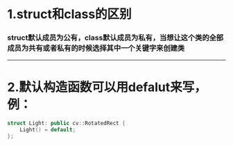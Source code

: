 # 1.struct和class的区别
### struct默认成员为公有，class默认成员为私有，当想让这个类的全部成员为共有或者私有的时候选择其中一个关键字来创建类

---

# 2.默认构造函数可以用defalut来写，例：
```cpp
struct Light: public cv::RotatedRect {
    Light() = default;
};
```
